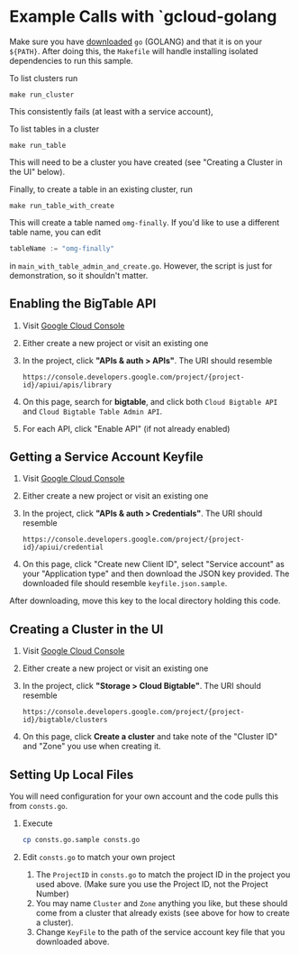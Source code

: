 # Example Calls with `gcloud-golang

Make sure you have [downloaded][2] `go` (GOLANG) and
that it is on your `${PATH}`. After doing this, the
`Makefile` will handle installing isolated dependencies
to run this sample.

To list clusters run

```
make run_cluster
```

This consistently fails (at least with a service account),

To list tables in a cluster

```
make run_table
```

This will need to be a cluster you have created (see
"Creating a Cluster in the UI" below).

Finally, to create a table in an existing cluster, run

```
make run_table_with_create
```

This will create a table named `omg-finally`. If you'd like
to use a different table name, you can edit

```go
tableName := "omg-finally"
```

in `main_with_table_admin_and_create.go`. However, the script
is just for demonstration, so it shouldn't matter.

## Enabling the BigTable API

1.  Visit [Google Cloud Console][1]
1.  Either create a new project or visit an existing one
1.  In the project, click **"APIs & auth > APIs"**. The URI
    should resemble

    ```
    https://console.developers.google.com/project/{project-id}/apiui/apis/library
    ```

1.  On this page, search for **bigtable**, and click both `Cloud Bigtable API`
    and `Cloud Bigtable Table Admin API`.
1.  For each API, click "Enable API" (if not already enabled)

## Getting a Service Account Keyfile

1.  Visit [Google Cloud Console][1]
1.  Either create a new project or visit an existing one
1.  In the project, click **"APIs & auth > Credentials"**. The URI
    should resemble

    ```
    https://console.developers.google.com/project/{project-id}/apiui/credential
    ```

1.  On this page, click "Create new Client ID", select "Service account" as
    your "Application type" and then download the JSON key provided. The
    downloaded file should resemble `keyfile.json.sample`.

After downloading, move this key to the local directory holding this code.

## Creating a Cluster in the UI

1.  Visit [Google Cloud Console][1]
1.  Either create a new project or visit an existing one
1.  In the project, click **"Storage > Cloud Bigtable"**. The URI
    should resemble

    ```
    https://console.developers.google.com/project/{project-id}/bigtable/clusters
    ```

1.  On this page, click **Create a cluster** and take note of the "Cluster ID"
    and "Zone" you use when creating it.

## Setting Up Local Files

You will need configuration for your own account and the code
pulls this from `consts.go`.

1.  Execute

    ```bash
    cp consts.go.sample consts.go
    ```

1.  Edit `consts.go` to match your own project

    1.  The `ProjectID` in `consts.go` to match the project ID
        in the project you used above. (Make sure you use the
        Project ID, not the Project Number)
    1.  You may name `Cluster` and `Zone` anything you like, but these
        should come from a cluster that already exists (see above for
        how to create a cluster).
    1.  Change `KeyFile` to the path of the service account key
        file that you downloaded above.

[1]: https://console.developers.google.com/
[2]: http://golang.org/doc/install
